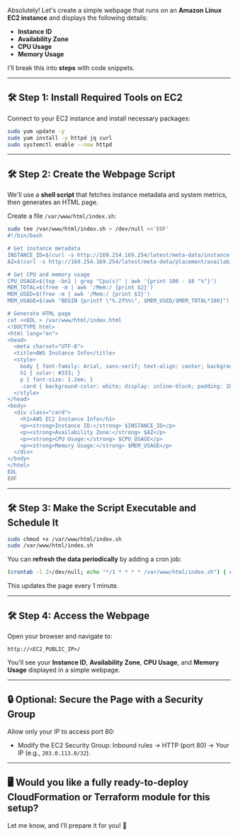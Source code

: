 Absolutely! Let's create a simple webpage that runs on an **Amazon Linux EC2 instance** and displays the following details:

- **Instance ID**
- **Availability Zone**
- **CPU Usage**
- **Memory Usage**

I'll break this into **steps** with code snippets.

---

## 🛠️ **Step 1: Install Required Tools on EC2**

Connect to your EC2 instance and install necessary packages:

```bash
sudo yum update -y
sudo yum install -y httpd jq curl
sudo systemctl enable --now httpd
```

---

## 🛠️ **Step 2: Create the Webpage Script**

We'll use a **shell script** that fetches instance metadata and system metrics, then generates an HTML page.

Create a file `/var/www/html/index.sh`:

```bash
sudo tee /var/www/html/index.sh > /dev/null <<'EOF'
#!/bin/bash

# Get instance metadata
INSTANCE_ID=$(curl -s http://169.254.169.254/latest/meta-data/instance-id)
AZ=$(curl -s http://169.254.169.254/latest/meta-data/placement/availability-zone)

# Get CPU and memory usage
CPU_USAGE=$(top -bn1 | grep "Cpu(s)" | awk '{print 100 - $8 "%"}')
MEM_TOTAL=$(free -m | awk '/Mem:/ {print $2}')
MEM_USED=$(free -m | awk '/Mem:/ {print $3}')
MEM_USAGE=$(awk "BEGIN {printf \"%.2f%%\", $MEM_USED/$MEM_TOTAL*100}")

# Generate HTML page
cat <<EOL > /var/www/html/index.html
<!DOCTYPE html>
<html lang="en">
<head>
  <meta charset="UTF-8">
  <title>AWS Instance Info</title>
  <style>
    body { font-family: Arial, sans-serif; text-align: center; background-color: #f4f4f4; padding-top: 50px; }
    h1 { color: #333; }
    p { font-size: 1.2em; }
    .card { background-color: white; display: inline-block; padding: 20px; border-radius: 10px; box-shadow: 0 0 10px rgba(0,0,0,0.1); }
  </style>
</head>
<body>
  <div class="card">
    <h1>AWS EC2 Instance Info</h1>
    <p><strong>Instance ID:</strong> $INSTANCE_ID</p>
    <p><strong>Availability Zone:</strong> $AZ</p>
    <p><strong>CPU Usage:</strong> $CPU_USAGE</p>
    <p><strong>Memory Usage:</strong> $MEM_USAGE</p>
  </div>
</body>
</html>
EOL
EOF
```

---

## 🛠️ **Step 3: Make the Script Executable and Schedule It**

```bash
sudo chmod +x /var/www/html/index.sh
sudo /var/www/html/index.sh
```

You can **refresh the data periodically** by adding a cron job:

```bash
(crontab -l 2>/dev/null; echo "*/1 * * * * /var/www/html/index.sh") | crontab -
```

This updates the page every 1 minute.

---

## 🛠️ **Step 4: Access the Webpage**

Open your browser and navigate to:

```
http://<EC2_PUBLIC_IP>/
```

You'll see your **Instance ID**, **Availability Zone**, **CPU Usage**, and **Memory Usage** displayed in a simple webpage.

---

## 🔒 **Optional: Secure the Page with a Security Group**

Allow only your IP to access port 80:

- Modify the EC2 Security Group:
  Inbound rules → HTTP (port 80) → Your IP (e.g., `203.0.113.0/32`).

---

## 🖥️ **Would you like a fully ready-to-deploy **CloudFormation** or **Terraform** module for this setup?**

Let me know, and I’ll prepare it for you! 🚀
